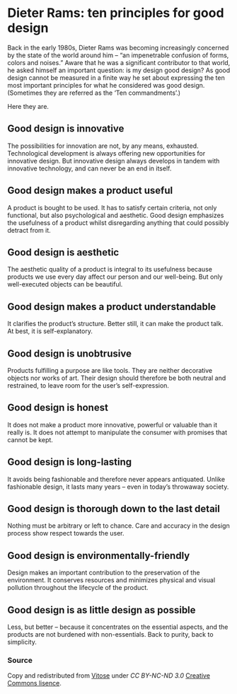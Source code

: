 # Dieter Rams: ten principles for good design
Back in the early 1980s, Dieter Rams was becoming increasingly concerned by the state of the world around him – “an impenetrable confusion of forms, colors and noises.” Aware that he was a significant contributor to that world, he asked himself an important question: is my design good design?
As good design cannot be measured in a finite way he set about expressing the ten most important principles for what he considered was good design. (Sometimes they are referred as the ‘Ten commandments’.)

Here they are.

## Good design is innovative
The possibilities for innovation are not, by any means, exhausted. Technological development is always offering new opportunities for innovative design. But innovative design always develops in tandem with innovative technology, and can never be an end in itself.

## Good design makes a product useful
A product is bought to be used. It has to satisfy certain criteria, not only functional, but also psychological and aesthetic. Good design emphasizes the usefulness of a product whilst disregarding anything that could possibly detract from it.

## Good design is aesthetic
The aesthetic quality of a product is integral to its usefulness because products we use every day affect our person and our well-being. But only well-executed objects can be beautiful.

## Good design makes a product understandable
It clarifies the product’s structure. Better still, it can make the product talk. At best, it is self-explanatory.

## Good design is unobtrusive
Products fulfilling a purpose are like tools. They are neither decorative objects nor works of art. Their design should therefore be both neutral and restrained, to leave room for the user’s self-expression.

## Good design is honest
It does not make a product more innovative, powerful or valuable than it really is. It does not attempt to manipulate the consumer with promises that cannot be kept.

## Good design is long-lasting
It avoids being fashionable and therefore never appears antiquated. Unlike fashionable design, it lasts many years – even in today’s throwaway society.

## Good design is thorough down to the last detail
Nothing must be arbitrary or left to chance. Care and accuracy in the design process show respect towards the user.

## Good design is environmentally-friendly
Design makes an important contribution to the preservation of the environment. It conserves resources and minimizes physical and visual pollution throughout the lifecycle of the product.

## Good design is as little design as possible
Less, but better – because it concentrates on the essential aspects, and the products are not burdened with non-essentials.
Back to purity, back to simplicity.

### Source
Copy and redistributed from [Vitose](https://www.vitsoe.com/us/about/good-design) under _CC BY-NC-ND 3.0_ [Creative Commons lisence](http://creativecommons.org/licenses/by-nc-nd/3.0/).